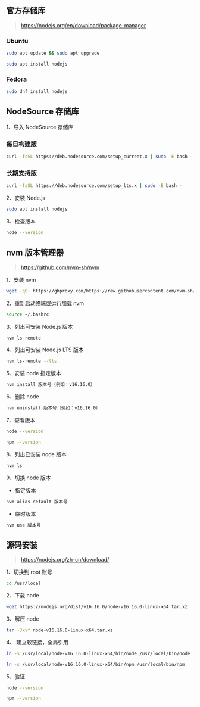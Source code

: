 ## 官方存储库

> https://nodejs.org/en/download/package-manager

### Ubuntu

```sh
sudo apt update && sudo apt upgrade
```

```sh
sudo apt install nodejs
```

### Fedora

```sh
sudo dnf install nodejs
```

## NodeSource 存储库

1、导入 NodeSource 存储库

### 每日构建版

```sh
curl -fsSL https://deb.nodesource.com/setup_current.x | sudo -E bash -
```

### 长期支持版

```sh
curl -fsSL https://deb.nodesource.com/setup_lts.x | sudo -E bash -
```

2、安装 Node.js

```sh
sudo apt install nodejs
```

3、检查版本

```sh
node --version
```

## nvm 版本管理器

> https://github.com/nvm-sh/nvm

1、安装 nvm

```sh
wget -qO- https://ghproxy.com/https://raw.githubusercontent.com/nvm-sh/nvm/master/install.sh | bash
```

2、重新启动终端或运行加载 nvm

```sh
source ~/.bashrc
```

3、列出可安装 Node.js 版本

```sh
nvm ls-remote
```

4、列出可安装 Node.js LTS 版本

```sh
nvm ls-remote --lts
```

5、安装 node 指定版本

```sh
nvm install 版本号（例如：v16.16.0）
```

6、删除 node

```sh
nvm uninstall 版本号（例如：v16.16.0）
```

7、查看版本

```sh
node --version
```

```sh
npm --version
```

8、列出已安装 node 版本

```sh
nvm ls
```

9、切换 node 版本

- 指定版本

```sh
nvm alias default 版本号
```

- 临时版本

```sh
nvm use 版本号
```

## 源码安装

> https://nodejs.org/zh-cn/download/

1、切换到 root 账号

```sh
cd /usr/local
```

2、下载 node

```sh
wget https://nodejs.org/dist/v16.16.0/node-v16.16.0-linux-x64.tar.xz
```

3、解压 node

```sh
tar -Jxvf node-v16.16.0-linux-x64.tar.xz
```

4、 建立软链接，全局引用

```sh
ln -s /usr/local/node-v16.16.0-linux-x64/bin/node /usr/local/bin/node
```

```sh
ln -s /usr/local/node-v16.16.0-linux-x64/bin/npm /usr/local/bin/npm
```

5、验证

```sh
node --version
```

```sh
npm --version
```
